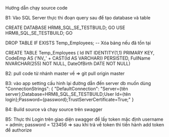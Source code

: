 Hướng dẫn chạy source code

B1: Vào SQL Server thực thi đoạn query sau để tạo database và table

CREATE DATABASE HRM8_SQL_SE_TESTBUILD;
GO
USE HRM8_SQL_SE_TESTBUILD;
GO

DROP TABLE IF EXISTS Temp_Employees; -- Xóa bảng nếu đã tồn tại

CREATE TABLE Temp_Employees ( Id INT IDENTITY(1,1) PRIMARY KEY, 
CodeEmp AS ('NV_' + CAST(Id AS VARCHAR)) PERSISTED,
FullName NVARCHAR(255) NOT NULL, 
DateOfBirth DATE NOT NULL)

B2: pull code từ nhánh master về => git pull origin master 

B3: vào app setting cấu hình lại đường dẫn đến server db muốn dùng
"ConnectionStrings": {
  "DefaultConnection": "Server={tên server};Database=HRM8_SQL_SE_TESTBUILD;User Id={tên login};Password={password};TrustServerCertificate=True;"
}

B4: Build source và chạy source trên swagger

B5: Thực thi Login trên giao diện swagger để lấy token mặc định username = admin; password = 123456 => sau khi trả về token thì tiến hành add token để authorize
